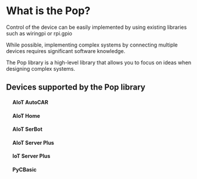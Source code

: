 # What is the Pop?

Control of the device can be easily implemented by using existing libraries such as wiringpi or rpi.gpio

While possible, implementing complex systems by connecting multiple devices requires significant software knowledge.

The Pop library is a high-level library that allows you to focus on ideas when designing complex systems.

<h2> Devices supported by the Pop library </h2>

<h4>&emsp;  AIoT AutoCAR</h4>

<h4>&emsp;  AIoT Home</h4>

<h4>&emsp;  AIoT SerBot</h4>

<h4>&emsp;  AIoT Server Plus</h4>

<h4>&emsp;  IoT Server Plus</h4>

<h4>&emsp;  PyCBasic</h4>
